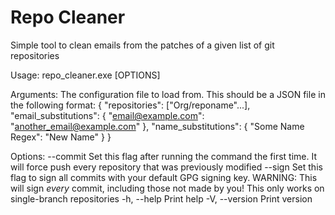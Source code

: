 # Repo Cleaner


Simple tool to clean emails from the patches of a given list of git repositories

Usage: repo_cleaner.exe [OPTIONS] <CONFIG>

Arguments:
  <CONFIG>  The configuration file to load from. This should be a JSON file in the following format: { "repositories": ["Org/reponame"...], "email_substitutions": { "email@example.com": "another_email@example.com" }, "name_substitutions": { "Some Name Regex": "New Name" } }

Options:
      --commit   Set this flag after running the command the first time. It will force push every repository that was previously modified
      --sign     Set this flag to sign all commits with your default GPG signing key. WARNING: This will sign *every* commit, including those not made by you! This only works on single-branch repositories
  -h, --help     Print help
  -V, --version  Print version
